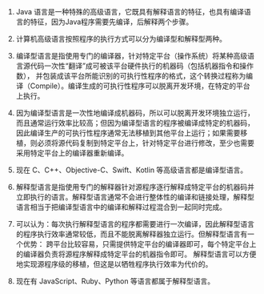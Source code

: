 1. Java 语言是一种特殊的高级语言，它既具有解释语言的特征，也具有编译语言的特征，因为Java程序需要先编译，后解释两个步骤。

1. 计算机高级语言按照程序的执行方式可以分为编译型和解释型两种。

1. 编译型语言是指使用专门的编译器，针对特定平台（操作系统）将某种高级语言源代码一次性“翻译”成可被该平台硬件执行的机器码（包括机器指令和操作数），
   并包装成该平台所能识别的可执行性程序的格式，这个转换过程称为编译（Compile）。编译生成的可执行性程序可以脱离开发环境，在特定的平台上执行。

1. 因为编译型语言是一次性地编译成机器码，所以可以脱离开发环境独立运行，而且通常运行效率比较高；但因为编译型语言的程序被编译成特定的机器码，
   因此编译生产的可执行性程序通常无法移植到其他平台上运行；如果需要移植，则必须将源代码复制到特定平台上，针对特定平台进行修改，至少也需要采用特定平台上的编译器重新编译。

1. 现在 C、C++、Objective-C、Swift、Kotlin 等高级语言都是编译型语言。

1. 解释型语言是指使用专门的解释器针对源程序逐行解释成特定平台的机器码并立即执行的语言。解释型语言通常不会进行整体性的编译和链接处理，解释型语言相当于把编译型语言中的编译和解释过程混合到一起同时完成。

1. 可以认为：每次执行解释型语言的程序都需要进行一次编译，因此解释型语言的程序执行效率通常较低，而且不能脱离解释器独立运行。但解释型语言有一个优势：
   跨平台比较容易，只需提供特定平台的编译器即可，每个特定平台上的编译器负责将源程序解释成特定平台的机器指令即可。 解释型语言可以方便地实现源程序级的移植，但这是以牺牲程序执行效率为代价的。

1. 现在有 JavaScript、Ruby、Python 等语言都属于解释型语言。
